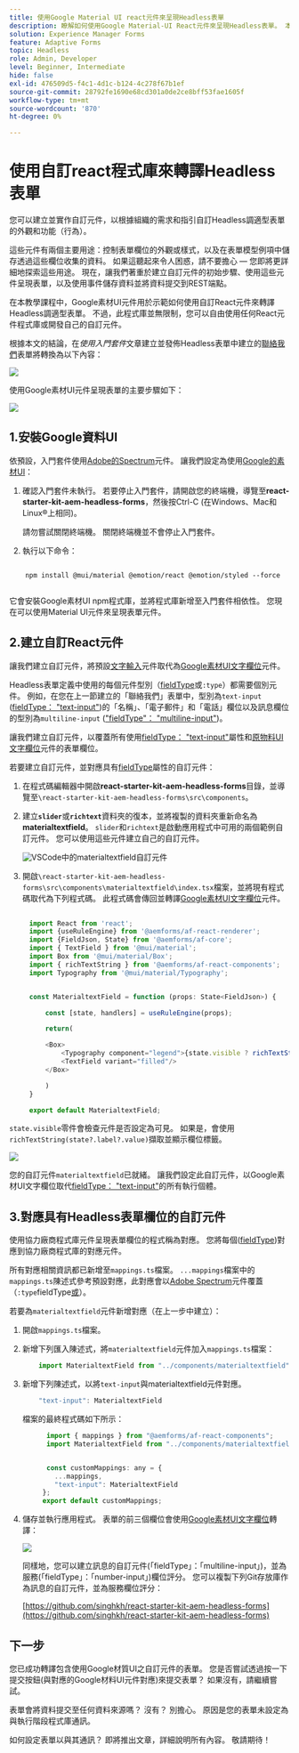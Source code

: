 ```yaml
---
title: 使用Google Material UI react元件來呈現Headless表單
description: 瞭解如何使用Google Material-UI React元件來呈現Headless表單。 本全面指南將逐步引導您建立自訂Headless最適化Forms元件，以對應並使用Google Material-UI React元件來設定Headless最適化表單的樣式。
solution: Experience Manager Forms
feature: Adaptive Forms
topic: Headless
role: Admin, Developer
level: Beginner, Intermediate
hide: false
exl-id: 476509d5-f4c1-4d1c-b124-4c278f67b1ef
source-git-commit: 28792fe1690e68cd301a0de2ce8bff53fae1605f
workflow-type: tm+mt
source-wordcount: '870'
ht-degree: 0%

---
```



# 使用自訂react程式庫來轉譯Headless表單

<!-- This article is completely missing the image ALT tags (descriptions) for each added image asset. That is impacting the CQI score for Experience Manager in a negative way. Be sure you add the required missing image ALT tags.  -->

您可以建立並實作自訂元件，以根據組織的需求和指引自訂Headless調適型表單的外觀和功能（行為）。

這些元件有兩個主要用途：控制表單欄位的外觀或樣式，以及在表單模型例項中儲存透過這些欄位收集的資料。 如果這聽起來令人困惑，請不要擔心 — 您即將更詳細地探索這些用途。 現在，讓我們著重於建立自訂元件的初始步驟、使用這些元件呈現表單，以及使用事件儲存資料並將資料提交到REST端點。

在本教學課程中，Google素材UI元件用於示範如何使用自訂React元件來轉譯Headless調適型表單。 不過，此程式庫並無限制，您可以自由使用任何React元件程式庫或開發自己的自訂元件。

根據本文的結論，在&#x200B;_使用入門套件_&#x200B;文章建立並發佈Headless表單中建立的[聯絡我們](create-and-publish-a-headless-form.md)表單將轉換為以下內容：

![](assets/headless-adaptive-form-with-google-material-ui-components.png)


使用Google素材UI元件呈現表單的主要步驟如下：

![](assets/headless-forms-graphics-source-main.svg)

## 1.安裝Google資料UI

依預設，入門套件使用[Adobe的Spectrum](https://spectrum.adobe.com/)元件。 讓我們設定為使用[Google的素材UI](https://mui.com/)：

1. 確認入門套件未執行。 若要停止入門套件，請開啟您的終端機，導覽至&#x200B;**react-starter-kit-aem-headless-forms**，然後按Ctrl-C (在Windows、Mac和Linux®上相同)。

   請勿嘗試關閉終端機。 關閉終端機並不會停止入門套件。

1. 執行以下命令：

```shell
    
    npm install @mui/material @emotion/react @emotion/styled --force
    
```

它會安裝Google素材UI npm程式庫，並將程式庫新增至入門套件相依性。 您現在可以使用Material UI元件來呈現表單元件。


## 2.建立自訂React元件

讓我們建立自訂元件，將預設[文字輸入](https://spectrum.adobe.com/page/text-field/)元件取代為[Google素材UI文字欄位](https://mui.com/material-ui/react-text-field/)元件。

Headless表單定義中使用的每個元件型別（[fieldType](https://opensource.adobe.com/aem-forms-af-runtime/storybook/?path=/story/reference-json-properties-fieldtype--text-input)或`:type`）都需要個別元件。 例如，在您在上一節建立的「聯絡我們」表單中，型別為`text-input` ([fieldType： &quot;text-input&quot;](https://opensource.adobe.com/aem-forms-af-runtime/storybook/?path=/docs/adaptive-form-components-text-input-field--def))的「名稱」、「電子郵件」和「電話」欄位以及訊息欄位的型別為`multiline-input` ([&quot;fieldType&quot;： &quot;multiline-input&quot;](https://opensource.adobe.com/aem-forms-af-runtime/storybook/?path=/docs/reference-json-properties-fieldtype--multiline-input))。


讓我們建立自訂元件，以覆蓋所有使用[fieldType： &quot;text-input&quot;](https://opensource.adobe.com/aem-forms-af-runtime/storybook/?path=/docs/adaptive-form-components-text-input-field--def)屬性和[原物料UI文字欄位](https://mui.com/material-ui/react-text-field/)元件的表單欄位。


若要建立自訂元件，並對應具有[fieldType](https://opensource.adobe.com/aem-forms-af-runtime/storybook/?path=/docs/adaptive-form-components-text-input-field--def)屬性的自訂元件：

1. 在程式碼編輯器中開啟&#x200B;**react-starter-kit-aem-headless-forms**&#x200B;目錄，並導覽至`\react-starter-kit-aem-headless-forms\src\components`。


1. 建立&#x200B;**`slider`**&#x200B;或&#x200B;**`richtext`**&#x200B;資料夾的復本，並將複製的資料夾重新命名為&#x200B;**materialtextfield**。 `slider`和`richtext`是啟動應用程式中可用的兩個範例自訂元件。 您可以使用這些元件建立自己的自訂元件。

   ![VSCode](/help/assets/richtext-custom-component-in-vscode.png)中的materialtextfield自訂元件

1. 開啟`\react-starter-kit-aem-headless-forms\src\components\materialtextfield\index.tsx`檔案，並將現有程式碼取代為下列程式碼。 此程式碼會傳回並轉譯[Google素材UI文字欄位](https://mui.com/material-ui/react-text-field/)元件。

```JavaScript
 
     import React from 'react';
     import {useRuleEngine} from '@aemforms/af-react-renderer';
     import {FieldJson, State} from '@aemforms/af-core';
     import { TextField } from '@mui/material';
     import Box from '@mui/material/Box';
     import { richTextString } from '@aemforms/af-react-components';
     import Typography from '@mui/material/Typography';


     const MaterialtextField = function (props: State<FieldJson>) {

         const [state, handlers] = useRuleEngine(props);

         return(

         <Box>
             <Typography component="legend">{state.visible ? richTextString(state?.label?.value): ""} </Typography>
             <TextField variant="filled"/>
         </Box>

         )
     }

     export default MaterialtextField;
```


`state.visible`零件會檢查元件是否設定為可見。 如果是，會使用`richTextString(state?.label?.value)`擷取並顯示欄位標籤。

![](/help/assets/material-text-field.png)


您的自訂元件`materialtextfield`已就緒。 讓我們設定此自訂元件，以Google素材UI文字欄位取代[fieldType： &quot;text-input&quot;](https://opensource.adobe.com/aem-forms-af-runtime/storybook/?path=/docs/adaptive-form-components-text-input-field--def)的所有執行個體。

## 3.對應具有Headless表單欄位的自訂元件

使用協力廠商程式庫元件呈現表單欄位的程式稱為對應。 您將每個([fieldType](https://opensource.adobe.com/aem-forms-af-runtime/storybook/?path=/story/reference-json-properties-fieldtype--text-input))對應到協力廠商程式庫的對應元件。

所有對應相關資訊都已新增至`mappings.ts`檔案。 `...mappings`檔案中的`mappings.ts`陳述式參考預設對應，此對應會以[Adobe Spectrum](https://opensource.adobe.com/aem-forms-af-runtime/storybook/?path=/story/reference-json-properties-fieldtype--text-input)元件覆蓋（`:type`fieldType[或](https://spectrum.adobe.com/page/text-field/)）。

若要為`materialtextfield`元件新增對應（在上一步中建立）：

1. 開啟`mappings.ts`檔案。

1. 新增下列匯入陳述式，將`materialtextfield`元件加入`mappings.ts`檔案：


   ```JavaScript
       import MaterialtextField from "../components/materialtextfield";
   ```

1. 新增下列陳述式，以將`text-input`與materialtextfield元件對應。


   ```JavaScript
       "text-input": MaterialtextField
   ```

   檔案的最終程式碼如下所示：

   ```JavaScript
         import { mappings } from "@aemforms/af-react-components";
         import MaterialtextField from "../components/materialtextfield";
   
   
         const customMappings: any = {
           ...mappings,
           "text-input": MaterialtextField
        };
        export default customMappings;
   ```

1. 儲存並執行應用程式。 表單的前三個欄位會使用[Google素材UI文字欄位](https://mui.com/material-ui/react-text-field/)轉譯：

   ![](assets/material-text-field-form-rendetion.png)


   同樣地，您可以建立訊息的自訂元件(「fieldType」：「multiline-input」)，並為服務(「fieldType」：「number-input」)欄位評分。 您可以複製下列Git存放庫作為訊息的自訂元件，並為服務欄位評分：

   [https://github.com/singhkh/react-starter-kit-aem-headless-forms](https://github.com/singhkh/react-starter-kit-aem-headless-forms)

## 下一步

您已成功轉譯包含使用Google材質UI之自訂元件的表單。 您是否嘗試透過按一下提交按鈕(與對應的Google材料UI元件對應)來提交表單？ 如果沒有，請繼續嘗試。

表單會將資料提交至任何資料來源嗎？ 沒有？ 別擔心。 原因是您的表單未設定為與執行階段程式庫通訊。

如何設定表單以與其通訊？ 即將推出文章，詳細說明所有內容。 敬請期待！

